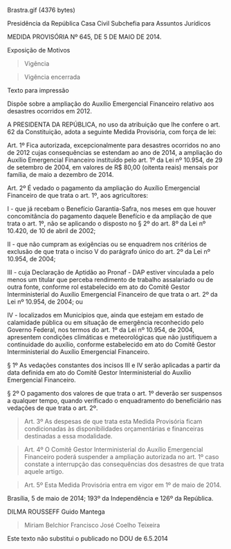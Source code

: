 Brastra.gif (4376 bytes)

Presidência da República
Casa Civil
Subchefia para Assuntos Jurídicos


MEDIDA PROVISÓRIA Nº 645, DE 5 DE MAIO DE 2014.

Exposição de Motivos
> Vigência

> Vigência encerrada

Texto para impressão

Dispõe sobre a ampliação do Auxílio Emergencial Financeiro relativo aos desastres ocorridos em 2012.


A PRESIDENTA DA REPÚBLICA, no uso da atribuição que lhe confere o art. 62 da Constituição, adota a seguinte Medida Provisória, com força de lei:

Art. 1º  Fica autorizada, excepcionalmente para desastres ocorridos no ano de 2012 cujas consequências se estendam ao ano de 2014, a ampliação do Auxílio Emergencial Financeiro instituído pelo  art. 1º da Lei nº 10.954, de 29 de setembro de 2004, em valores de R$ 80,00 (oitenta reais) mensais por família, de maio a dezembro de 2014.

Art. 2º  É vedado o pagamento da ampliação do Auxílio Emergencial Financeiro de que trata o art. 1º, aos agricultores:

I - que já recebam o Benefício Garantia-Safra, nos meses em que houver concomitância do pagamento daquele Benefício e da ampliação de que trata o art. 1º, não se aplicando o disposto no  § 2º do art. 8º da Lei nº 10.420, de 10 de abril de 2002;

II - que não cumpram as exigências ou se enquadrem nos critérios de exclusão de que trata o inciso V do parágrafo único do  art. 2º da Lei nº 10.954, de 2004;

III - cuja Declaração de Aptidão ao Pronaf - DAP estiver vinculada a pelo menos um titular que perceba rendimento de trabalho assalariado ou de outra fonte, conforme rol estabelecido em ato do Comitê Gestor Interministerial do Auxílio Emergencial Financeiro de que trata o  art. 2º da Lei nº 10.954, de 2004; ou

IV - localizados em Municípios que, ainda que estejam em estado de calamidade pública ou em situação de emergência reconhecido pelo Governo Federal,  nos termos do  art. 1º da Lei nº 10.954, de 2004, apresentem condições climáticas e meteorológicas que não justifiquem a continuidade do auxílio, conforme estabelecido em ato do Comitê Gestor Interministerial do Auxílio Emergencial Financeiro.

§ 1º As vedações constantes dos incisos III e IV serão aplicadas a partir da data definida em ato do Comitê Gestor Interministerial do Auxílio Emergencial Financeiro.

§ 2º O pagamento dos valores de que trata o art. 1º deverão ser suspensos a qualquer tempo, quando verificado o enquadramento do beneficiário nas vedações de que trata o art. 2º.

> Art. 3º As despesas de que trata esta Medida Provisória ficam condicionadas às disponibilidades orçamentárias e financeiras destinadas a essa modalidade.

> Art. 4º O Comitê Gestor Interministerial do Auxílio Emergencial Financeiro poderá suspender a ampliação autorizada no art. 1º caso constate a interrupção das consequências dos desastres de que trata aquele artigo.

> Art. 5º Esta Medida Provisória entra em vigor em 1º de maio de 2014.

Brasília, 5 de maio de 2014; 193º da Independência e 126º da República.

DILMA ROUSSEFF
Guido Mantega
> Miriam Belchior
> Francisco José Coelho Teixeira

Este texto não substitui o publicado no DOU de 6.5.2014



















